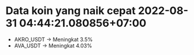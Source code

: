 # Data koin yang naik cepat 2022-08-31 04:44:21.080856+07:00

* AKRO_USDT -> Meningkat 3.5%
* AVA_USDT -> Meningkat 4.03%
